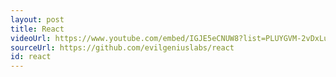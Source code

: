 ```yaml
---
layout: post
title: React
videoUrl: https://www.youtube.com/embed/IGJE5eCNUW8?list=PLUYGVM-2vDxLujbkkU5QxYM1JfkvjO6Ve
sourceUrl: https://github.com/evilgeniuslabs/react
id: react
---
```

